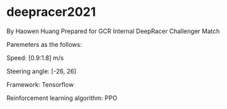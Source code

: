 # deepracer2021
By Haowen Huang
Prepared for GCR Internal DeepRacer Challenger Match

Paremeters as the follows:


Speed: [0.9:1.8] m/s

Steering angle: [-26, 26]

Framework: Tensorflow

Reinforcement learning algorithm: PPO


